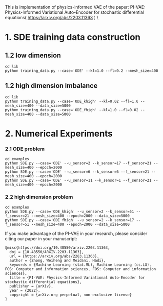 This is implementation of physics-informed VAE of the paper:
PI-VAE: Physics-Informed Variational Auto-Encoder for stochastic differential equations( https://arxiv.org/abs/2203.11363 ) \


# 1. SDE training data construction

## 1.2 low dimension
```
cd lib
python training_data.py --case='ODE' --kl=1.0 --fl=0.2 --mesh_size=400
```

## 1.2 high dimension imbalance
```
cd lib
python training_data.py --case='ODE_khigh' --kl=0.02 --fl=1.0 --mesh_size=400 --data_size=5000 
python training_data.py --case='ODE_fhigh' --kl=1.0 --fl=0.02 --mesh_size=400 --data_size=5000
```

# 2. Numerical Experiments

### 2.1 ODE problem
```
cd examples 
python SDE.py --case='ODE' --u_sensor=2 --k_sensor=17 --f_sensor=21 --mesh_size=400 --epoch=2000 
python SDE.py --case='ODE' --u_sensor=6 --k_sensor=6 --f_sensor=21 --mesh_size=400 --epoch=2000 
python SDE.py --case='ODE' --u_sensor=11 --k_sensor=1 --f_sensor=21 --mesh_size=400 --epoch=2000
```

### 2.2 high dimension problem
```
cd examples 
python SDE.py --case='ODE_khigh' --u_sensor=2 --k_sensor=51 --f_sensor=21 --mesh_size=400 --epoch=2000 --data_size=5000
python SDE.py --case='ODE_fhigh' --u_sensor=2 --k_sensor=17 --f_sensor=51 --mesh_size=400 --epoch=2000 --data_size=5000
```

If you make advantage of the PI-VAE in your research, please consider citing our paper in your manuscript:
```
@misc{https://doi.org/10.48550/arxiv.2203.11363,
  doi = {10.48550/ARXIV.2203.11363},
  url = {https://arxiv.org/abs/2203.11363},
  author = {Zhong, Weiheng and Meidani, Hadi},
  keywords = {Machine Learning (stat.ML), Machine Learning (cs.LG), FOS: Computer and information sciences, FOS: Computer and information sciences},
  title = {PI-VAE: Physics-Informed Variational Auto-Encoder for stochastic differential equations},
  publisher = {arXiv},
  year = {2022},
  copyright = {arXiv.org perpetual, non-exclusive license}
}
```
